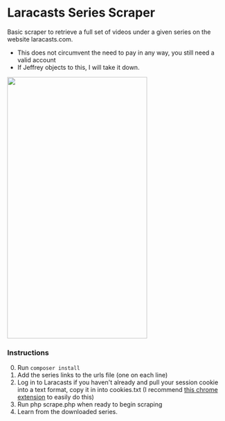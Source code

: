 # Laracasts Series Scraper

Basic scraper to retrieve a full set of videos under a given series on the website laracasts.com.

- This does not circumvent the need to pay in any way, you still need a valid account
- If Jeffrey objects to this, I will take it down.

<img src="https://raw.githubusercontent.com/KMountford/laracasts-series-scraper/master/example-screenshot.jpg" data-canonical-src="https://raw.githubusercontent.com/KMountford/laracasts-series-scraper/master/example-screenshot.jpg" width="323" height="605" />

### Instructions

0. Run `composer install`
1. Add the series links to the urls file (one on each line)
2. Log in to Laracasts if you haven't already and pull your session cookie into a text format, copy it in into cookies.txt (I recommend [this chrome extension](https://chrome.google.com/webstore/detail/cookiestxt/njabckikapfpffapmjgojcnbfjonfjfg?hl=en) to easily do this)
3. Run php scrape.php when ready to begin scraping
3. Learn from the downloaded series.

